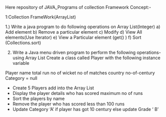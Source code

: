 Here repository of JAVA_Programs of collection Framework Concept:-



1:Collection FrameWork(ArrayList)

1.) Write a java program to do following operations on Array List(Integer)
a)	Add element
b)	Remove a particular element
c)	Modify
d)	View All elements(Use Iterator)
e)	View a Particular element (get() )
f)	Sort (Collections.sort)


2) Write a Java menu driven program to perform the following operations-using Array List  Create a class called Player with the following instance variable 
          

Player name 
total run 
no of wicket 
no of matches 
country 
no-of-century 
Category = null 

* Create 5 Players  add into the Array List 
* Display the player details who has scored maximum no of runs 
* Sort the players by name 
* Remove the player who has scored less than 100 runs 
* Update Category ‘A’ if player has got 10 century else update Grade ‘ B’ 

